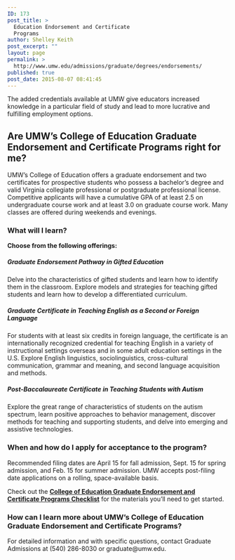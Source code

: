 ```yaml
---
ID: 173
post_title: >
  Education Endorsement and Certificate
  Programs
author: Shelley Keith
post_excerpt: ""
layout: page
permalink: >
  http://www.umw.edu/admissions/graduate/degrees/endorsements/
published: true
post_date: 2015-08-07 08:41:45
---
```

The added credentials available at UMW give educators increased knowledge in a particular field of study and lead to more lucrative and fulfilling employment options.
<h2><strong>Are UMW’s College of Education Graduate Endorsement and Certificate Programs right for me?</strong></h2>
UMW’s College of Education offers a graduate endorsement and two certificates for prospective students who possess a bachelor’s degree and valid Virginia collegiate professional or postgraduate professional license. Competitive applicants will have a cumulative GPA of at least 2.5 on undergraduate course work and at least 3.0 on graduate course work. Many classes are offered during weekends and evenings.
<h3><strong>What will I learn?</strong></h3>
<strong>Choose from the following offerings:</strong>
<h5><strong>Graduate Endorsement Pathway in Gifted Education</strong></h5>
Delve into the characteristics of gifted students and learn how to identify them in the classroom. Explore models and strategies for teaching gifted students and learn how to develop a differentiated curriculum.
<h5><strong>Graduate Certificate in Teaching English as a Second or Foreign Language</strong></h5>
For students with at least six credits in foreign language, the certificate is an internationally recognized credential for teaching English in a variety of instructional settings overseas and in some adult education settings in the U.S. Explore English linguistics, sociolinguistics, cross-cultural communication, grammar and meaning, and second language acquisition and methods.
<h5><strong>Post-Baccalaureate Certificate in Teaching Students with Autism</strong></h5>
Explore the great range of characteristics of students on the autism spectrum, learn positive approaches to behavior management, discover methods for teaching and supporting students, and delve into emerging and assistive technologies.
<h3><strong>When and how do I apply for acceptance to the program</strong>?</h3>
Recommended filing dates are April 15 for fall admission, Sept. 15 for spring admission, and Feb. 15 for summer admission. UMW accepts post-filing date applications on a rolling, space-available basis.

Check out the <a href="http://www.umw.edu/admissions/graduate/degrees/endorsements/endorsement-checklist/"><strong>College of Education Graduate Endorsement and Certificate Programs Checklist</strong></a> for the materials you’ll need to get started.
<h3><strong>How can I learn more about UMW’s College of Education Graduate Endorsement and Certificate Programs?</strong></h3>
For detailed information and with specific questions, contact Graduate Admissions at (540) 286-8030 or graduate@umw.edu.